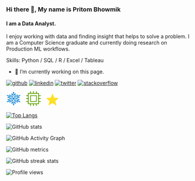 ### Hi there 👋, My name is Pritom Bhowmik
#### I am a Data Analyst.
I enjoy working with data and finding insight that helps to solve a problem. I am a Computer Science graduate and currently doing research on Production ML workflows.

Skills: Python / SQL / R / Excel / Tableau

- 🔭 I’m currently working on this page. 


[<img src='https://cdn.jsdelivr.net/npm/simple-icons@3.0.1/icons/github.svg' alt='github' height='40'>](https://github.com/pritom02bh)  [<img src='https://cdn.jsdelivr.net/npm/simple-icons@3.0.1/icons/linkedin.svg' alt='linkedin' height='40'>](https://www.linkedin.com/in/https://www.linkedin.com/in/pritom-bhowmik-870280194//)  [<img src='https://cdn.jsdelivr.net/npm/simple-icons@3.0.1/icons/twitter.svg' alt='twitter' height='40'>](https://twitter.com/https://twitter.com/PritomBhowmik15)  [<img src='https://cdn.jsdelivr.net/npm/simple-icons@3.0.1/icons/stackoverflow.svg' alt='stackoverflow' height='40'>](https://stackoverflow.com/users/https://stackoverflow.com/users/13620188/pritom-bhowmik)  

<a href='https://archiveprogram.github.com/'><img src='https://raw.githubusercontent.com/acervenky/animated-github-badges/master/assets/acbadge.gif' width='40' height='40'></a> <a href='https://docs.github.com/en/developers'><img src='https://raw.githubusercontent.com/acervenky/animated-github-badges/master/assets/devbadge.gif' width='40' height='40'></a> <a href='https://stars.github.com/'><img src='https://raw.githubusercontent.com/acervenky/animated-github-badges/master/assets/starbadge.gif' width='35' height='35'></a> 

[![Top Langs](https://github-readme-stats.vercel.app/api/top-langs/?username=pritom02bh)](https://github.com/anuraghazra/github-readme-stats)

![GitHub stats](https://github-readme-stats.vercel.app/api?username=pritom02bh&show_icons=true)  

![GitHub Activity Graph](https://activity-graph.herokuapp.com/graph?username=pritom02bh)  

![GitHub metrics](https://metrics.lecoq.io/pritom02bh)  

![GitHub streak stats](https://github-readme-streak-stats.herokuapp.com/?user=pritom02bh)  

![Profile views](https://gpvc.arturio.dev/pritom02bh)  
